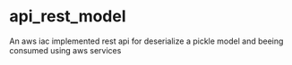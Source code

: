 # api_rest_model
An aws iac implemented rest api for deserialize a pickle model and beeing consumed using aws services
